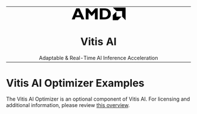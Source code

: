 ﻿<table class="sphinxhide">
 <tr>
   <td align="center"><img src="https://raw.githubusercontent.com/Xilinx/Image-Collateral/main/xilinx-logo.png" width="30%"/><h1>Vitis AI</h1><h0>Adaptable & Real-Time AI Inference Acceleration</h0>
   </td>
 </tr>
</table>

# Vitis AI Optimizer Examples

The Vitis AI Optimizer is an optional component of Vitis AI.  For licensing and additional information, please review [this overview](https://xilinx.github.io/Vitis-AI/3.5/html/docs/workflow-model-development.html#model-optimization).
